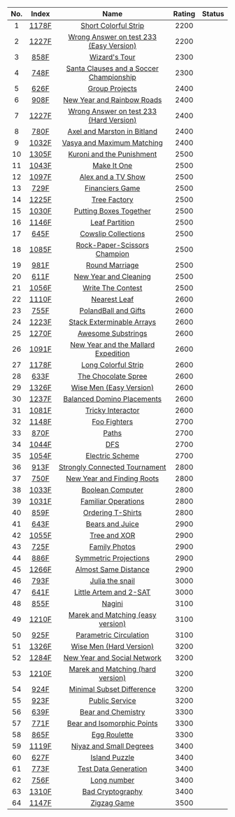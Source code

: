 No.|Index|Name|Rating|Status
:-:|:-:|:-:|:-:|:-:
1|[1178F](http://codeforces.com/problemset/problem/1178/F1)|[Short Colorful Strip](http://codeforces.com/problemset/problem/1178/F1)|2200|
2|[1227F](http://codeforces.com/problemset/problem/1227/F1)|[Wrong Answer on test 233 (Easy Version)](http://codeforces.com/problemset/problem/1227/F1)|2200|
3|[858F](http://codeforces.com/problemset/problem/858/F)|[Wizard's Tour](http://codeforces.com/problemset/problem/858/F)|2300|
4|[748F](http://codeforces.com/problemset/problem/748/F)|[Santa Clauses and a Soccer Championship](http://codeforces.com/problemset/problem/748/F)|2300|
5|[626F](http://codeforces.com/problemset/problem/626/F)|[Group Projects](http://codeforces.com/problemset/problem/626/F)|2400|
6|[908F](http://codeforces.com/problemset/problem/908/F)|[New Year and Rainbow Roads](http://codeforces.com/problemset/problem/908/F)|2400|
7|[1227F](http://codeforces.com/problemset/problem/1227/F2)|[Wrong Answer on test 233 (Hard Version)](http://codeforces.com/problemset/problem/1227/F2)|2400|
8|[780F](http://codeforces.com/problemset/problem/780/F)|[Axel and Marston in Bitland](http://codeforces.com/problemset/problem/780/F)|2400|
9|[1032F](http://codeforces.com/problemset/problem/1032/F)|[Vasya and Maximum Matching](http://codeforces.com/problemset/problem/1032/F)|2400|
10|[1305F](http://codeforces.com/problemset/problem/1305/F)|[Kuroni and the Punishment](http://codeforces.com/problemset/problem/1305/F)|2500|
11|[1043F](http://codeforces.com/problemset/problem/1043/F)|[Make It One](http://codeforces.com/problemset/problem/1043/F)|2500|
12|[1097F](http://codeforces.com/problemset/problem/1097/F)|[Alex and a TV Show](http://codeforces.com/problemset/problem/1097/F)|2500|
13|[729F](http://codeforces.com/problemset/problem/729/F)|[Financiers Game](http://codeforces.com/problemset/problem/729/F)|2500|
14|[1225F](http://codeforces.com/problemset/problem/1225/F)|[Tree Factory](http://codeforces.com/problemset/problem/1225/F)|2500|
15|[1030F](http://codeforces.com/problemset/problem/1030/F)|[Putting Boxes Together](http://codeforces.com/problemset/problem/1030/F)|2500|
16|[1146F](http://codeforces.com/problemset/problem/1146/F)|[Leaf Partition](http://codeforces.com/problemset/problem/1146/F)|2500|
17|[645F](http://codeforces.com/problemset/problem/645/F)|[Cowslip Collections](http://codeforces.com/problemset/problem/645/F)|2500|
18|[1085F](http://codeforces.com/problemset/problem/1085/F)|[Rock-Paper-Scissors Champion](http://codeforces.com/problemset/problem/1085/F)|2500|
19|[981F](http://codeforces.com/problemset/problem/981/F)|[Round Marriage](http://codeforces.com/problemset/problem/981/F)|2500|
20|[611F](http://codeforces.com/problemset/problem/611/F)|[New Year and Cleaning](http://codeforces.com/problemset/problem/611/F)|2500|
21|[1056F](http://codeforces.com/problemset/problem/1056/F)|[Write The Contest](http://codeforces.com/problemset/problem/1056/F)|2500|
22|[1110F](http://codeforces.com/problemset/problem/1110/F)|[Nearest Leaf](http://codeforces.com/problemset/problem/1110/F)|2600|
23|[755F](http://codeforces.com/problemset/problem/755/F)|[PolandBall and Gifts](http://codeforces.com/problemset/problem/755/F)|2600|
24|[1223F](http://codeforces.com/problemset/problem/1223/F)|[Stack Exterminable Arrays](http://codeforces.com/problemset/problem/1223/F)|2600|
25|[1270F](http://codeforces.com/problemset/problem/1270/F)|[Awesome Substrings](http://codeforces.com/problemset/problem/1270/F)|2600|
26|[1091F](http://codeforces.com/problemset/problem/1091/F)|[New Year and the Mallard Expedition](http://codeforces.com/problemset/problem/1091/F)|2600|
27|[1178F](http://codeforces.com/problemset/problem/1178/F2)|[Long Colorful Strip](http://codeforces.com/problemset/problem/1178/F2)|2600|
28|[633F](http://codeforces.com/problemset/problem/633/F)|[The Chocolate Spree](http://codeforces.com/problemset/problem/633/F)|2600|
29|[1326F](http://codeforces.com/problemset/problem/1326/F1)|[Wise Men (Easy Version)](http://codeforces.com/problemset/problem/1326/F1)|2600|
30|[1237F](http://codeforces.com/problemset/problem/1237/F)|[Balanced Domino Placements](http://codeforces.com/problemset/problem/1237/F)|2600|
31|[1081F](http://codeforces.com/problemset/problem/1081/F)|[Tricky Interactor](http://codeforces.com/problemset/problem/1081/F)|2600|
32|[1148F](http://codeforces.com/problemset/problem/1148/F)|[Foo Fighters](http://codeforces.com/problemset/problem/1148/F)|2700|
33|[870F](http://codeforces.com/problemset/problem/870/F)|[Paths](http://codeforces.com/problemset/problem/870/F)|2700|
34|[1044F](http://codeforces.com/problemset/problem/1044/F)|[DFS](http://codeforces.com/problemset/problem/1044/F)|2700|
35|[1054F](http://codeforces.com/problemset/problem/1054/F)|[Electric Scheme](http://codeforces.com/problemset/problem/1054/F)|2700|
36|[913F](http://codeforces.com/problemset/problem/913/F)|[Strongly Connected Tournament](http://codeforces.com/problemset/problem/913/F)|2800|
37|[750F](http://codeforces.com/problemset/problem/750/F)|[New Year and Finding Roots](http://codeforces.com/problemset/problem/750/F)|2800|
38|[1033F](http://codeforces.com/problemset/problem/1033/F)|[Boolean Computer](http://codeforces.com/problemset/problem/1033/F)|2800|
39|[1031F](http://codeforces.com/problemset/problem/1031/F)|[Familiar Operations](http://codeforces.com/problemset/problem/1031/F)|2800|
40|[859F](http://codeforces.com/problemset/problem/859/F)|[Ordering T-Shirts](http://codeforces.com/problemset/problem/859/F)|2800|
41|[643F](http://codeforces.com/problemset/problem/643/F)|[Bears and Juice](http://codeforces.com/problemset/problem/643/F)|2900|
42|[1055F](http://codeforces.com/problemset/problem/1055/F)|[Tree and XOR](http://codeforces.com/problemset/problem/1055/F)|2900|
43|[725F](http://codeforces.com/problemset/problem/725/F)|[Family Photos](http://codeforces.com/problemset/problem/725/F)|2900|
44|[886F](http://codeforces.com/problemset/problem/886/F)|[Symmetric Projections](http://codeforces.com/problemset/problem/886/F)|2900|
45|[1266F](http://codeforces.com/problemset/problem/1266/F)|[Almost Same Distance](http://codeforces.com/problemset/problem/1266/F)|2900|
46|[793F](http://codeforces.com/problemset/problem/793/F)|[Julia the snail](http://codeforces.com/problemset/problem/793/F)|3000|
47|[641F](http://codeforces.com/problemset/problem/641/F)|[Little Artem and 2-SAT](http://codeforces.com/problemset/problem/641/F)|3000|
48|[855F](http://codeforces.com/problemset/problem/855/F)|[Nagini](http://codeforces.com/problemset/problem/855/F)|3100|
49|[1210F](http://codeforces.com/problemset/problem/1210/F1)|[Marek and Matching (easy version)](http://codeforces.com/problemset/problem/1210/F1)|3100|
50|[925F](http://codeforces.com/problemset/problem/925/F)|[Parametric Circulation](http://codeforces.com/problemset/problem/925/F)|3100|
51|[1326F](http://codeforces.com/problemset/problem/1326/F2)|[Wise Men (Hard Version)](http://codeforces.com/problemset/problem/1326/F2)|3200|
52|[1284F](http://codeforces.com/problemset/problem/1284/F)|[New Year and Social Network](http://codeforces.com/problemset/problem/1284/F)|3200|
53|[1210F](http://codeforces.com/problemset/problem/1210/F2)|[Marek and Matching (hard version)](http://codeforces.com/problemset/problem/1210/F2)|3200|
54|[924F](http://codeforces.com/problemset/problem/924/F)|[Minimal Subset Difference](http://codeforces.com/problemset/problem/924/F)|3200|
55|[923F](http://codeforces.com/problemset/problem/923/F)|[Public Service](http://codeforces.com/problemset/problem/923/F)|3200|
56|[639F](http://codeforces.com/problemset/problem/639/F)|[Bear and Chemistry](http://codeforces.com/problemset/problem/639/F)|3300|
57|[771F](http://codeforces.com/problemset/problem/771/F)|[Bear and Isomorphic Points](http://codeforces.com/problemset/problem/771/F)|3300|
58|[865F](http://codeforces.com/problemset/problem/865/F)|[Egg Roulette](http://codeforces.com/problemset/problem/865/F)|3300|
59|[1119F](http://codeforces.com/problemset/problem/1119/F)|[Niyaz and Small Degrees](http://codeforces.com/problemset/problem/1119/F)|3400|
60|[627F](http://codeforces.com/problemset/problem/627/F)|[Island Puzzle](http://codeforces.com/problemset/problem/627/F)|3400|
61|[773F](http://codeforces.com/problemset/problem/773/F)|[Test Data Generation](http://codeforces.com/problemset/problem/773/F)|3400|
62|[756F](http://codeforces.com/problemset/problem/756/F)|[Long number](http://codeforces.com/problemset/problem/756/F)|3400|
63|[1310F](http://codeforces.com/problemset/problem/1310/F)|[Bad Cryptography](http://codeforces.com/problemset/problem/1310/F)|3400|
64|[1147F](http://codeforces.com/problemset/problem/1147/F)|[Zigzag Game](http://codeforces.com/problemset/problem/1147/F)|3500|
